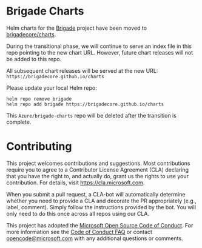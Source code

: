 
# Brigade Charts

Helm charts for the [Brigade](https://github.com/brigadecore/brigade) project have been moved to
[brigadecore/charts](https://github.com/brigadecore/charts).

During the transitional phase, we will continue to serve an index file in this repo pointing
to the new chart URL.  However, future chart releases will not be added to this repo.

All subsequent chart releases will be served at the new URL: `https://brigadecore.github.io/charts`

Please update your local Helm repo:

  ```
  helm repo remove brigade
  helm repo add brigade https://brigadecore.github.io/charts
  ```

This `Azure/brigade-charts` repo will be deleted after the transition is complete.

# Contributing

This project welcomes contributions and suggestions.  Most contributions require you to agree to a
Contributor License Agreement (CLA) declaring that you have the right to, and actually do, grant us
the rights to use your contribution. For details, visit https://cla.microsoft.com.

When you submit a pull request, a CLA-bot will automatically determine whether you need to provide
a CLA and decorate the PR appropriately (e.g., label, comment). Simply follow the instructions
provided by the bot. You will only need to do this once across all repos using our CLA.

This project has adopted the [Microsoft Open Source Code of Conduct](https://opensource.microsoft.com/codeofconduct/).
For more information see the [Code of Conduct FAQ](https://opensource.microsoft.com/codeofconduct/faq/) or
contact [opencode@microsoft.com](mailto:opencode@microsoft.com) with any additional questions or comments.
